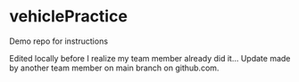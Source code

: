 # vehiclePractice
Demo repo for instructions

Edited locally before I realize my team member already did it...
Update made by another team member on main branch on github.com.
